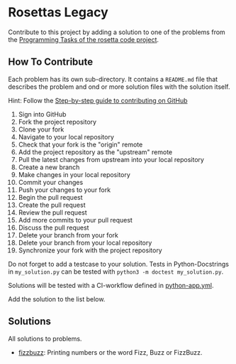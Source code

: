 Rosettas Legacy
===============

Contribute to this project by adding a solution to one
of the problems from the 
[Programming Tasks of the rosetta code project](http://rosettacode.org/wiki/Category:Programming_Tasks).

How To Contribute
-----------------

Each problem has its own sub-directory. It contains a `README.md` file that
describes the problem and ond or more solution files with the solution itself.

Hint: Follow the 
[Step-by-step guide to contributing on GitHub](https://www.dataschool.io/how-to-contribute-on-github/) 

1. Sign into GitHub
1. Fork the project repository
1. Clone your fork
1. Navigate to your local repository
1. Check that your fork is the "origin" remote
1. Add the project repository as the "upstream" remote
1. Pull the latest changes from upstream into your local repository
1. Create a new branch
1. Make changes in your local repository
1. Commit your changes
1. Push your changes to your fork
1. Begin the pull request
1. Create the pull request
1. Review the pull request
1. Add more commits to your pull request
1. Discuss the pull request
1. Delete your branch from your fork
1. Delete your branch from your local repository
1. Synchronize your fork with the project repository

Do not forget to add a testcase to your solution. Tests in Python-Docstrings 
in `my_solution.py` can be tested with `python3 -m doctest my_solution.py`.

Solutions will be tested with a CI-workflow defined in 
[python-app.yml](.github/workflows/python-app.yml).

Add the solution to the list below.

Solutions
---------

All solutions to problems.

* [fizzbuzz](fizzbuzz/README.md): Printing numbers or the word Fizz, Buzz or FizzBuzz.
